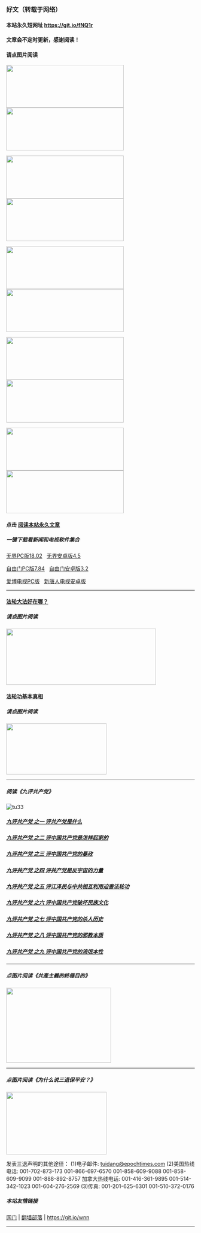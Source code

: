 ### 好文（转载于网络）

#### 本站永久短网址 https://git.io/fNQ1r 

#### 文章会不定时更新，感谢阅读！

#### 请点图片阅读

<a href="https://github.com/suiy6/w3hy/blob/master/README.md"><img src="https://user-images.githubusercontent.com/41253693/43961422-822a7880-9ce7-11e8-9ea1-473f2c29048a.png" width="314"  height="114"></a>
<a href="https://github.com/suiy6/w1hy/blob/master/README.md"><img src="https://user-images.githubusercontent.com/41253693/43961652-27455100-9ce8-11e8-93b4-efcd64c35a41.png" width="314"  height="114"></a>

<a href="https://github.com/suiy6/xhy4/blob/master/README.md"><img src="https://user-images.githubusercontent.com/41253693/43961864-af2b5b00-9ce8-11e8-9d88-75851ae02d99.png" width="314"  height="114"></a>
<a href="https://github.com/suiy6/xhy2/blob/master/README.md"><img src="https://user-images.githubusercontent.com/41253693/43962048-3678ce80-9ce9-11e8-8048-d3f2d7507e0c.png" width="314"  height="114"></a>

<a href="https://github.com/suiy6/xihy/blob/master/README.md"><img src="https://user-images.githubusercontent.com/41253693/43962209-af0f0508-9ce9-11e8-8ed8-e18e73759a6e.png" width="314"  height="114"></a>
<a href="https://github.com/suiy6/w2hy/blob/master/README.md"><img src="https://user-images.githubusercontent.com/41253693/43962394-2dbe4012-9cea-11e8-98e9-c10ea837443a.png" width="314"  height="114"></a>

<a href="https://github.com/suiy6/thy/blob/master/README.md"><img src="https://user-images.githubusercontent.com/41253693/43954941-ddf68c4c-9cd0-11e8-8c40-dec9e9be9d7a.png" width="314"  height="114"></a>
<a href="https://github.com/suiy6/fhy/blob/master/README.md"><img src="https://user-images.githubusercontent.com/41253693/43955269-ed98e6d0-9cd1-11e8-9ac1-ce9f174f7ce4.png" width="314"  height="114"></a>

<a href="https://github.com/suiy6/ghy/blob/master/README.md"><img src="https://user-images.githubusercontent.com/41253693/43955609-932aeebc-9cd3-11e8-9860-f649524b57f5.png" width="314"  height="114"></a>
<a href="https://github.com/suiy6/xhy1/blob/master/README.md"><img src="https://user-images.githubusercontent.com/41253693/43956319-4a5bcc26-9cd6-11e8-85be-f614342ad0a9.png" width="314"  height="114"></a>

#### 点击 [阅读本站永久文章](https://github.com/issues)

##### 一键下载看新闻和电视软件集合

<a href="https://github.com/gfw-breaker/nogfw/blob/master/binary/u1802.zip?raw=true" targe="_blank">无界PC版18.02</a> &nbsp; 
<a href="https://github.com/gfw-breaker/nogfw/blob/master/binary/um4.5.apk?raw=true" targe="_blank">无界安卓版4.5</a>

<a href="https://github.com/gfw-breaker/nogfw/blob/master/binary/fg764p.zip?raw=true" targe="_blank">自由门PC版7.84</a> &nbsp; 
<a href="https://github.com/gfw-breaker/nogfw/blob/master/binary/fgma32.apk?raw=true" targe="_blank">自由门安卓版3.2</a>

<a href="https://github.com/gfw-breaker/nogfw/blob/master/binary/iPPOTV.zip?raw=true" targe="_blank">爱博电视PC版</a> &nbsp; 
<a href="https://github.com/gfw-breaker/nogfw/blob/master/binary/iNTD_TV.apk?raw=true" targe="_blank">新唐人电视安卓版</a>  

******

#### [法轮大法好在哪？](https://github.com/suiy6/xhy5/issues/8)

##### 请点图片阅读

<a href="https://github.com/suiy6/xhy5/issues/8"><img src="https://user-images.githubusercontent.com/41253693/43356348-b048bb5a-92a1-11e8-9612-fbc329015df6.png" width="400"  height="150"></a>

#### [法轮功基本真相](https://github.com/suiy6/xhy5/issues/10)

##### 请点图片阅读

<a href="https://github.com/suiy6/xhy5/issues/10"><img src="https://user-images.githubusercontent.com/41253693/43361629-3e804dde-9306-11e8-8623-d85bcba80a1b.png" width="268"  height="136"></a>

******

##### 阅读《九评共产党》
![tu33](https://user-images.githubusercontent.com/41253693/43362643-02c9f814-9322-11e8-8175-0e458fe5d929.png)
##### [九评共产党 之一 评共产党是什么 ](https://github.com/5fan/88/issues/2)
##### [九评共产党 之二 评中国共产党是怎样起家的](https://github.com/5fan/88/issues/3)
##### [九评共产党 之三 评中国共产党的暴政](https://github.com/5fan/88/issues/4)
##### [九评共产党 之四 评共产党是反宇宙的力量](https://github.com/5fan/88/issues/5)
##### [九评共产党 之五 评江泽民与中共相互利用迫害法轮功](https://github.com/5fan/88/issues/9)
##### [九评共产党 之六 评中国共产党破坏民族文化](https://github.com/5fan/88/issues/10)
##### [九评共产党 之七 评中国共产党的杀人历史](https://github.com/5fan/88/issues/11)
##### [九评共产党 之八 评中国共产党的邪教本质](https://github.com/5fan/88/issues/12)
##### [九评共产党 之九 评中国共产党的流氓本性](https://github.com/5fan/88/issues/13)

****
 ##### 点图片阅读《共產主義的終極目的》
 
 <a href="https://github.com/suiy6/xhy2/issues/9"><img src="https://user-images.githubusercontent.com/41253693/43034411-5810e734-8d0e-11e8-9a42-c01f23c58ab9.jpeg" width="280"  height="200"></a>
 
 ******

##### 点图片阅读《为什么说三退保平安？》
 
 <a href="https://github.com/suiy6/xhy5/issues/11"><img src="https://user-images.githubusercontent.com/41253693/43362671-da1f89aa-9322-11e8-85a3-6a9a4502d086.png" width="268"  height="167"></a>

发表三退声明的其他途径：
(1)电子邮件: tuidang@epochtimes.com
(2)美国热线电话:
001-702-873-173
001-866-697-6570 
001-858-609-9088 
001-858-609-9099 
001-888-892-8757 
加拿大热线电话:
001-416-361-9895 
001-514-342-1023 
001-604-276-2569
(3)传真:
001-201-625-6301 
001-510-372-0176
 <br/>
 
 ##### 本站友情链接
 
[网门](https://github.com/ogate2/ogate)   | [翻墙部落](https://git.io/urfos) | https://git.io/wnn

******
